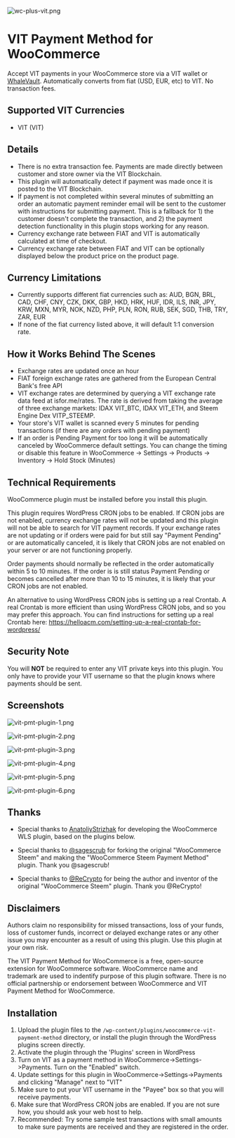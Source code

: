 ![wc-plus-vit.png](https://cdn.steemitimages.com/DQmb3YZp3uNzrVG4rrHbq6SAkMpMod9PHf8gbL643bhQFQa/wc-plus-vit.png)

# VIT Payment Method for WooCommerce
Accept VIT payments in your WooCommerce store via a VIT wallet or [WhaleVault](https://github.com/alexpmorris/WhaleVault). Automatically converts from fiat (USD, EUR, etc) to VIT. No transaction fees.

## Supported VIT Currencies
- VIT (VIT)

## Details
* There is no extra transaction fee. Payments are made directly between customer and store owner via the VIT Blockchain.
* This plugin will automatically detect if payment was made once it is posted to the VIT Blockchain. 
* If payment is not completed within several minutes of submitting an order an automatic payment reminder email will be sent to the customer with instructions for submitting payment. This is a fallback for 1) the customer doesn't complete the transaction, and 2) the payment detection functionality in this plugin stops working for any reason.
* Currency exchange rate between FIAT and VIT is automatically calculated at time of checkout.
* Currency exchange rate between FIAT and VIT can be optionally displayed below the product price on the product page.

## Currency Limitations
- Currently supports different fiat currencies such as: AUD, BGN, BRL, CAD, CHF, CNY, CZK, DKK, GBP, HKD, HRK, HUF, IDR, ILS, INR, JPY, KRW, MXN, MYR, NOK, NZD, PHP, PLN, RON, RUB, SEK, SGD, THB, TRY, ZAR, EUR
- If none of the fiat currency listed above, it will default 1:1 conversion rate.

## How it Works Behind The Scenes
* Exchange rates are updated once an hour
* FIAT foreign exchange rates are gathered from the European Central Bank's free API
* VIT exchange rates are determined by querying a VIT exchange rate data feed at isfor.me/rates. The rate is derived from taking the average of three exchange markets: IDAX VIT_BTC, IDAX VIT_ETH, and Steem Engine Dex VITP_STEEMP.
* Your store's VIT wallet is scanned every 5 minutes for pending transactions (if there are any orders with pending payment)
* If an order is Pending Payment for too long it will be automatically canceled by WooCommerce default settings. You can change the timing or disable this feature in WooCommerce -> Settings -> Products -> Inventory -> Hold Stock (Minutes)

## Technical Requirements
WooCommerce plugin must be installed before you install this plugin.

This plugin requires WordPress CRON jobs to be enabled. If CRON jobs are not enabled, currency exchange rates will not be updated and this plugin will not be able to search for VIT payment records. If your exchange rates are not updating or if orders were paid for but still say "Payment Pending" or are automatically canceled, it is likely that CRON jobs are not enabled on your server or are not functioning properly.

Order payments should normally be reflected in the order automatically within 5 to 10 minutes. If the order is is still status Payment Pending or becomes cancelled after more than 10 to 15 minutes, it is likely that your CRON jobs are not enabled.

An alternative to using WordPress CRON jobs is setting up a real Crontab. A real Crontab is more efficient than using WordPress CRON jobs, and so you may prefer this approach. You can find instructions for setting up a real Crontab here: https://helloacm.com/setting-up-a-real-crontab-for-wordpress/

## Security Note
You will <strong>NOT</strong> be required to enter any VIT private keys into this plugin. You only have to provide your VIT username so that the plugin knows where payments should be sent.

## Screenshots
![vit-pmt-plugin-1.png](https://cdn.steemitimages.com/DQmee4NyUUgMgsfKftTsj9Kf7jrabYQookrHShnDJgXpnyv/vit-pmt-plugin-1.png)

![vit-pmt-plugin-2.png](https://cdn.steemitimages.com/DQmf9L127hxVdhKZDHvfAKuCkXJgaHwVdk9o1VyKiuN21Ss/vit-pmt-plugin-2.png)

![vit-pmt-plugin-3.png](https://cdn.steemitimages.com/DQmd9gXy5ubjGvv26QTv42thNut91fJkLkMvyz7jsmLaY11/vit-pmt-plugin-3.png)

![vit-pmt-plugin-4.png](https://cdn.steemitimages.com/DQmX1iFwzcxW9gWnaCYEmbCCjpJmWBpdtVzkk62EsNoabkH/vit-pmt-plugin-4.png)

![vit-pmt-plugin-5.png](https://cdn.steemitimages.com/DQmdzvkJbATSNQWWNVWpLbNmY5zVgBd9kYus7gmxyzoTtHo/vit-pmt-plugin-5.png)

![vit-pmt-plugin-6.png](https://cdn.steemitimages.com/DQmawfoCxUxmWnxrMu6VHwWWvX1Qc8YNyendNsPFEit7bSF/vit-pmt-plugin-6.png)

## Thanks
* Special thanks to [AnatoliyStrizhak](https://github.com/AnatoliyStrizhak/whaleshares) for developing the WooCommerce WLS plugin, based on the plugins below.

* Special thanks to [@sagescrub](https://steemit.com/@sagescrub) for forking the original "WooCommerce Steem" and making the "WooCommerce Steem Payment Method" plugin. Thank you @sagescrub!

* Special thanks to [@ReCrypto](https://steemit.com/@recrypto) for being the author and inventor of the original "WooCommerce Steem" plugin. Thank you @ReCrypto!

## Disclaimers
Authors claim no responsibility for missed transactions, loss of your funds, loss of customer funds, incorrect or delayed exchange rates or any other issue you may encounter as a result of using this plugin. Use this plugin at your own risk.

The VIT Payment Method for WooCommerce is a free, open-source extension for WooCommerce software. WooCommerce name and trademark are used to indentify purpose of this plugin software. There is no official partnership or endorsement between WooCommerce and VIT Payment Method for WooCommerce.

## Installation

1. Upload the plugin files to the `/wp-content/plugins/woocommerce-vit-payment-method` directory, or install the plugin through the WordPress plugins screen directly.
1. Activate the plugin through the 'Plugins' screen in WordPress
1. Turn on VIT as a payment method in WooCommerce->Settings->Payments. Turn on the "Enabled" switch.
1. Update settings for this plugin in WooCommerce->Settings->Payments and clicking "Manage" next to "VIT"
1. Make sure to put your VIT username in the "Payee" box so that you will receive payments.
1. Make sure that WordPress CRON jobs are enabled. If you are not sure how, you should ask your web host to help.
1. Recommended: Try some sample test transactions with small amounts to make sure payments are received and they are registered in the order. 

